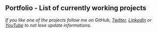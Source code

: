 ## **Portfolio - List of currently working projects**
*If you like one of the projects follow me on GitHub, [Twitter](https://twitter.com/blazeDev_yt), [LinkedIn](https://www.linkedin.com/in/błażej-hanzel-04b559228/?originalSubdomain=pl) or [YouTube](https://www.youtube.com/@blazeDev_vlog) to not lose update informations.*
